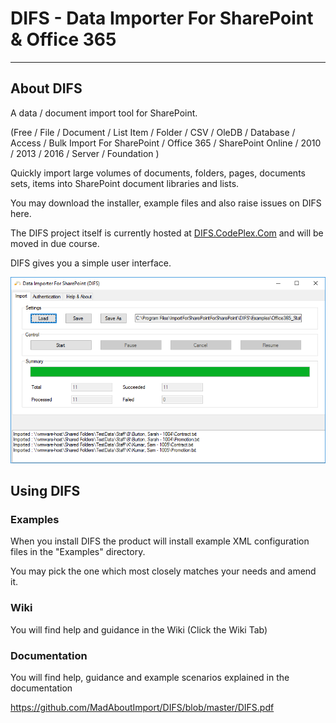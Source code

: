 # DIFS - Data Importer For SharePoint &amp; Office 365
---

## About DIFS 

A data / document import tool for SharePoint.

(Free / File / Document / List Item / Folder / CSV / OleDB / Database / Access / Bulk Import For SharePoint / Office 365 / SharePoint Online / 2010 / 2013 / 2016 / Server / Foundation )

Quickly import large volumes of documents, folders, pages, documents sets, items into SharePoint document libraries and lists.

You may download the installer, example files and also raise issues on DIFS here.

The DIFS project itself is currently hosted at [DIFS.CodePlex.Com](https://difs.codeplex.com) and will be moved in due course.

DIFS gives you a simple user interface.

<img src="https://github.com/MadAboutImport/DIFS/blob/master/Assets/DIFS.png"/>

## Using DIFS

### Examples

When you install DIFS the product will install example XML configuration files in the "Examples" directory.

You may pick the one which most closely matches your needs and amend it.

### Wiki

You will find help and guidance in the Wiki (Click the Wiki Tab)

### Documentation

You will find help, guidance and example scenarios explained in the documentation

https://github.com/MadAboutImport/DIFS/blob/master/DIFS.pdf

